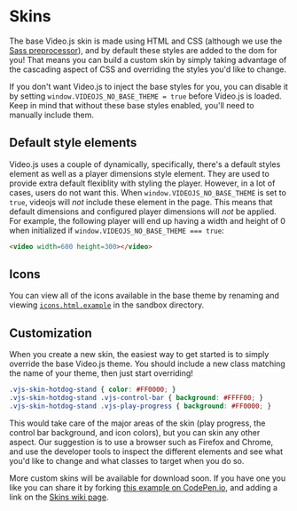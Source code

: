 Skins
=====

The base Video.js skin is made using HTML and CSS (although we use the [Sass preprocessor](http://sass-lang.com)), and by default these styles are added to the dom for you! That means you can build a custom skin by simply taking advantage of the cascading aspect of CSS and overriding
the styles you'd like to change.

If you don't want Video.js to inject the base styles for you, you can disable it by setting `window.VIDEOJS_NO_BASE_THEME = true` before Video.js is loaded. Keep in mind that without these base styles
enabled, you'll need to manually include them.

## Default style elements
Video.js uses a couple of dynamically, specifically, there's a default styles element as well as a player dimensions style element.
They are used to provide extra default flexiblity with styling the player. However, in a lot of cases, users do not want this.
When `window.VIDEOJS_NO_BASE_THEME` is set to `true`, videojs will *not* include these element in the page.
This means that default dimensions and configured player dimensions will *not* be applied.
For example, the following player will end up having a width and height of 0 when initialized if `window.VIDEOJS_NO_BASE_THEME === true`:
```html
<video width=600 height=300></video>
```

## Icons

You can view all of the icons available in the base theme by renaming and viewing [`icons.html.example`](https://github.com/videojs/video.js/blob/master/sandbox/icons.html.example) in the sandbox directory.

## Customization

When you create a new skin, the easiest way to get started is to simply override the base Video.js theme. You should include a new class matching the
name of your theme, then just start overriding!

```css
.vjs-skin-hotdog-stand { color: #FF0000; }
.vjs-skin-hotdog-stand .vjs-control-bar { background: #FFFF00; }
.vjs-skin-hotdog-stand .vjs-play-progress { background: #FF0000; }
```

This would take care of the major areas of the skin (play progress, the control bar background, and icon colors), but you can skin any other aspect.
Our suggestion is to use a browser such as Firefox and Chrome, and use the developer tools to inspect the different elements and see what you'd like to change and what classes
to target when you do so.

More custom skins will be available for download soon. If you have one you like you can share it by forking [this example on CodePen.io](http://codepen.io/heff/pen/EarCt), and adding a link on the [Skins wiki page](https://github.com/videojs/video.js/wiki/Skins).
